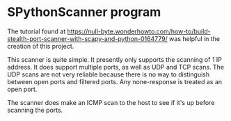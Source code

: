 # SPythonScanner program
The tutorial found at https://null-byte.wonderhowto.com/how-to/build-stealth-port-scanner-with-scapy-and-python-0164779/ was helpful in the creation of this project.

This scanner is quite simple. It presently only supports the scanning of 1 IP address. It does support multiple ports, as well as UDP and TCP scans. The UDP scans are not very reliable because there is no way to distinguish between open ports and filtered ports. Any none-response is treated as an open port.

The scanner does make an ICMP scan to the host to see if it's up before scanning the ports.
